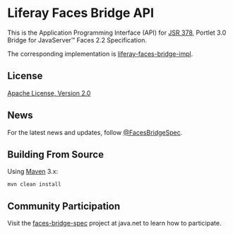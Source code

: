 # Liferay Faces Bridge API

This is the Application Programming Interface (API) for [JSR 378](https://www.jcp.org/en/jsr/detail?id=378), Portlet 3.0
Bridge for JavaServer&trade; Faces 2.2 Specification.

The corresponding implementation is [liferay-faces-bridge-impl](https://github.com/liferay/liferay-faces-bridge-impl).

## License

[Apache License, Version 2.0](http://www.apache.org/licenses/LICENSE-2.0)

## News

For the latest news and updates, follow [@FacesBridgeSpec](https://twitter.com/FacesBridgeSpec).

## Building From Source

Using [Maven](https://maven.apache.org/) 3.x:

	mvn clean install

## Community Participation

Visit the [faces-bridge-spec](https://java.net/projects/faces-bridge-spec) project at java.net to learn how to
participate.